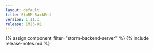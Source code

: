 ```yaml
---
layout: default
title: StoRM BackEnd
version: 1.11.1
release: EMI3-U1
---
```


{% assign component_filter="storm-backend-server" %}
{% include release-notes.md %}